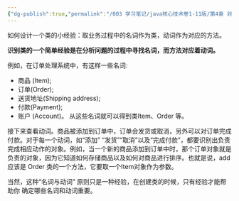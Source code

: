 ```yaml
---
{"dg-publish":true,"permalink":"/003 学习笔记/java核心技术卷1-11版/第4章 对象与类/4.1 面向对象程序设计概述/4.1.3 识别类/","dgPassFrontmatter":true,"created":"2024-05-06T16:06:50.508+08:00","updated":"2024-06-01T10:45:18.435+08:00"}
---
```


如何设计一个类的小经验：取业务过程中的名词作为类，动词作为对应的方法。

**识别类的一个简单经验是在分析问题的过程中寻找名词，而方法对应着动词。**

例如，在订单处理系统中，有这样一些名词:
- 商品 (Item);
- 订单(Order);
- 送货地址(Shipping address);
- 付款(Payment);
- 账户 (Account)。
从这些名词就可以得到类Item、Order 等。

接下来查看动词。商品被添加到订单中，订单会发货或取消，另外可以对订单完成付款。对于每一个动词，如“添加” “发货”“取消”以及“完成付款”，都要识别出负责完成相应动作的对象。例如，当一个新的商品添加到订单中时，那个订单对象就是负责的对象，因为它知道如何存储商品以及如何对商品进行排序。也就是说，add 应该是 Order 类的一个方法，它要取一个Item对象作为参数。

当然，这种“名词与动词” 原则只是一种经验，在创建类的时候，只有经验才能帮助你 确定哪些名词和动词重要。


